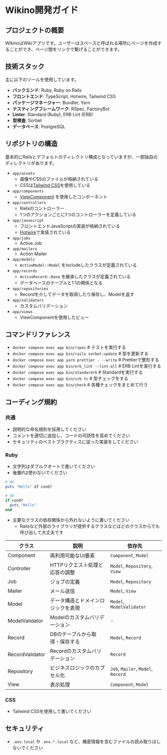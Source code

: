 # Wikino開発ガイド

## プロジェクトの概要

WikinoはWikiアプリです。ユーザーはスペースと呼ばれる場所にページを作成することができ、ページ間をリンクで繋げることができます。

## 技術スタック

主に以下のツールを使用しています。

- **バックエンド**: Ruby, Ruby on Rails
- **フロントエンド**: TypeScript, Hotwire, Tailwind CSS
- **パッケージマネージャー**: Bundler, Yarn
- **テスティングフレームワーク**: RSpec, FactoryBot
- **Linter**: Standard (Ruby), ERB Lint (ERB)
- **型検査**: Sorbet
- **データベース**: PostgreSQL

## リポジトリの構造

基本的にRailsとデフォルトのディレクトリ構成となっていますが、一部独自のディレクトリがあります。

- `app/assets`
  - 画像やCSSのファイルが格納されている
  - CSSは[Tailwind CSS](https://v3.tailwindcss.com/)を使用している
- `app/components`
  - [ViewComponent](https://viewcomponent.org/) を使用したコンポーネント
- `app/controllers`
  - Railsのコントローラー
  - 1つのアクションごとに1つのコントローラーを定義している
- `app/javascript`
  - フロントエンドJavaScriptの実装が格納されている
  - [Hotwire](https://hotwired.dev/)で実装されている
- `app/jobs`
  - Active Job
- `app/mailers`
  - Action Mailer
- `app/models`
  - `ActiveModel::Model` をincludeしたクラスが定義されている
- `app/records`
  - `ActiveRecord::Base` を継承したクラスが定義されている
  - データベースのテーブルと1:1の関係となる
- `app/repositories`
  - Recordを介してデータを取得したり保存し、Modelを返す
- `app/validators`
  - カスタムバリデーション
- `app/views`
  - ViewComponentを使用したビュー

## コマンドリファレンス

- `docker compose exec app bin/rspec`               # テストを実行する
- `docker compose exec app bin/rails sorbet:update` # 型を更新する
- `docker compose exec app yarn prettier . --write` # Prettierで整形する
- `docker compose exec app bin/erb_lint --lint-all` # ERB Lintを実行する
- `docker compose exec app bin/standardrb`          # Standardを実行する
- `docker compose exec app bin/srb tc`              # 型チェックをする
- `docker compose exec app bin/check`               # 各種チェックをまとめて行う

## コーディング規約

### 共通

- 説明的な命名規則を採用してください
- コメントを適切に追加し、コードの可読性を高めてください
- セキュリティのベストプラクティスに従った実装をしてください

### Ruby

- 文字列はダブルクオートで書いてください
- 後置ifは使わないでください

```rb
# NG
puts "Hello" if cond?

# OK
if cond?
  puts "Hello"
end
```

- 主要なクラスの依存関係から外れないように書いてください
  - Railsなど外部のライブラリが提供するクラスなどはどのクラスからでも呼び出して大丈夫です

| クラス          | 説明                               | 依存先                             |
| --------------- | ---------------------------------- | ---------------------------------- |
| Component       | 再利用可能なUI要素                 | `Component`, `Model`               |
| Controller      | HTTPリクエスト処理と応答の調整     | `Model`, `Repository`, `View`      |
| Job             | ジョブの定義                       | `Model`, `Repository`              |
| Mailer          | メール送信                         | `Model`, `View`                    |
| Model           | データ構造とドメインロジックを表現 | `Model`, `ModelValidator`          |
| ModelValidator  | Modelのカスタムバリデーション      | -                                  |
| Record          | DBのテーブルから取得・保存する     | `Model`, `Record`                  |
| RecordValidator | Recordのカスタムバリデーション     | `Record`                           |
| Repository      | ビジネスロジックのカプセル化       | `Job`, `Mailer`, `Model`, `Record` |
| View            | 表示処理                           | `Component`, `Model`               |

### CSS

- Tailwind CSSを使用して書いてください

## セキュリティ

- `.env.local` や `.env.*.local` など、機密情報を含むファイルの読み取りはしないでください
